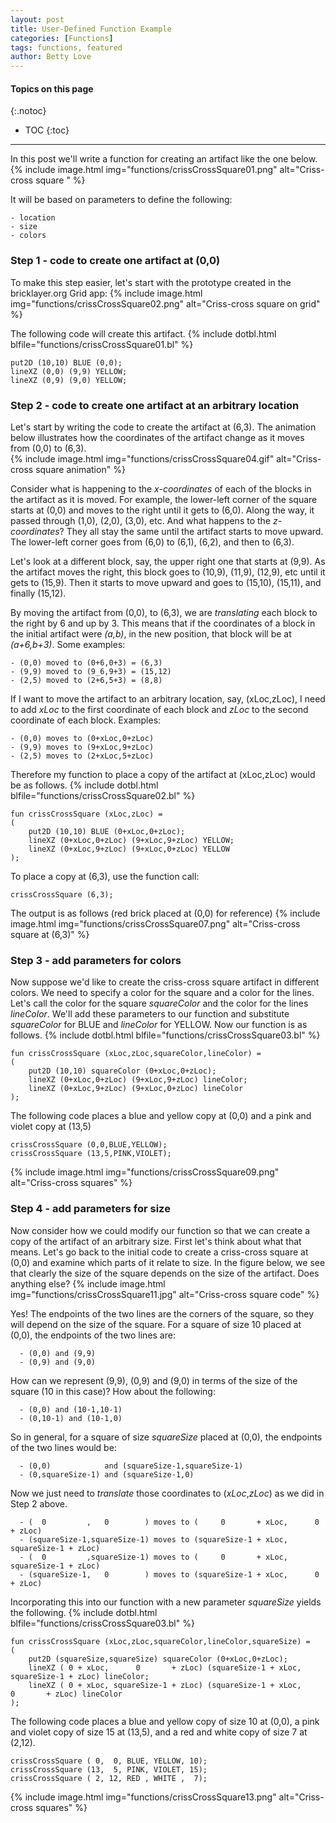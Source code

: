 ```yaml
---
layout: post
title: User-Defined Function Example
categories: [Functions]
tags: functions, featured
author: Betty Love
---
```


#### Topics on this page
{:.notoc}
* TOC
{:toc}

***

In this post we'll write a function for creating an artifact like the one below.  
{% include image.html img="functions/crissCrossSquare01.png"  alt="Criss-cross square "  %}

It will be based on parameters to define the following:

    - location
    - size 
    - colors
    
### Step 1 - code to create one artifact at (0,0)

To make this step easier, let's start with the prototype created in the bricklayer.org Grid app:
{% include image.html img="functions/crissCrossSquare02.png"  alt="Criss-cross square on grid"  %}

The following code will create this artifact.
{% include dotbl.html blfile="functions/crissCrossSquare01.bl"  %}
```
put2D (10,10) BLUE (0,0);
lineXZ (0,0) (9,9) YELLOW;
lineXZ (0,9) (9,0) YELLOW;
```

### Step 2 - code to create one artifact at an arbitrary location

Let's start by writing the code to create the artifact at (6,3).  The animation below illustrates how the coordinates of the artifact change as it moves from (0,0) to (6,3).  
{% include image.html img="functions/crissCrossSquare04.gif"  alt="Criss-cross square animation"  %}

Consider what is happening to the _x-coordinates_ of each of the blocks in the artifact as it is moved.  For example, the lower-left corner of the square starts at (0,0) and moves to the right until it gets to (6,0).  Along the way, it passed through (1,0), (2,0), (3,0), etc.  And what happens to the _z-coordinates_?  They all stay the same until the artifact starts to move upward.  The lower-left corner goes from (6,0) to (6,1), (6,2), and then to (6,3).

Let's look at a different block, say, the upper right one that starts at (9,9). As the artifact moves the right, this block goes to (10,9), (11,9), (12,9), etc until it gets to (15,9).  Then it starts to move upward and goes to (15,10), (15,11), and finally (15,12).  

By moving the artifact from (0,0), to (6,3), we are _translating_ each block to the right by 6 and up by 3.  This means that if the coordinates of a block in the initial artifact were _(a,b)_, in the new position, that block will be at _(a+6,b+3)_.  Some examples: 

    - (0,0) moved to (0+6,0+3) = (6,3)
    - (9,9) moved to (9_6,9+3) = (15,12)
    - (2,5) moved to (2+6,5+3) = (8,8)

If I want to move the artifact to an arbitrary location, say, (xLoc,zLoc), I need to add _xLoc_ to the first coordinate of each block and _zLoc_ to the second coordinate of each block.  Examples:

    - (0,0) moves to (0+xLoc,0+zLoc)
    - (9,9) moves to (9+xLoc,9+zLoc)
    - (2,5) moves to (2+xLoc,5+zLoc)
    
Therefore my function to place a copy of the artifact at (xLoc,zLoc) would be as follows.
{% include dotbl.html blfile="functions/crissCrossSquare02.bl"  %}
```
fun crissCrossSquare (xLoc,zLoc) = 
(
    put2D (10,10) BLUE (0+xLoc,0+zLoc);
    lineXZ (0+xLoc,0+zLoc) (9+xLoc,9+zLoc) YELLOW;
    lineXZ (0+xLoc,9+zLoc) (9+xLoc,0+zLoc) YELLOW
);
```
To place a copy at (6,3), use the function call:
```
crissCrossSquare (6,3);
```
The output is as follows (red brick placed at (0,0) for reference)
{% include image.html img="functions/crissCrossSquare07.png"  alt="Criss-cross square at (6,3)"  %}


### Step 3 - add parameters for colors

Now suppose we'd like to create the criss-cross square artifact in different colors.  We need to specify a color for the square and a color for the lines.  Let's call the color for the square _squareColor_ and the color for the lines _lineColor_.  We'll add these parameters to our function and substitute _squareColor_ for BLUE and _lineColor_ for YELLOW.  Now our function is as follows.
{% include dotbl.html blfile="functions/crissCrossSquare03.bl"  %}
```
fun crissCrossSquare (xLoc,zLoc,squareColor,lineColor) = 
(
    put2D (10,10) squareColor (0+xLoc,0+zLoc);
    lineXZ (0+xLoc,0+zLoc) (9+xLoc,9+zLoc) lineColor;
    lineXZ (0+xLoc,9+zLoc) (9+xLoc,0+zLoc) lineColor
);
```
The following code places a blue and yellow copy at (0,0) and a pink and violet copy at (13,5)
```
crissCrossSquare (0,0,BLUE,YELLOW);
crissCrossSquare (13,5,PINK,VIOLET);
```
{% include image.html img="functions/crissCrossSquare09.png"  alt="Criss-cross squares"  %}


### Step 4 - add parameters for size

Now consider how we could modify our function so that we can create a copy of the artifact of an arbitrary size.  First let's think about what that means.  Let's go back to the initial code to create a criss-cross square at (0,0) and examine which parts of it relate to size. In the figure below, we see that clearly the size of the square depends on the size of the artifact.  Does anything else?
{% include image.html img="functions/crissCrossSquare11.jpg"  alt="Criss-cross square code"  %}

Yes!  The endpoints of the two lines are the corners of the square, so they will depend on the size of the square.
For a square of size 10 placed at (0,0), the endpoints of the two lines are:

      - (0,0) and (9,9)
      - (0,9) and (9,0)

How can we represent (9,9), (0,9) and (9,0) in terms of the size of the square (10 in this case)? How about the following:

      - (0,0) and (10-1,10-1)
      - (0,10-1) and (10-1,0)
      
So in general, for a square of size _squareSize_ placed at (0,0), the endpoints of the two lines would be:

      - (0,0)            and (squareSize-1,squareSize-1)
      - (0,squareSize-1) and (squareSize-1,0)

Now we just need to _translate_ those coordinates to (_xLoc_,_zLoc_) as we did in Step 2 above.

      - (  0         ,   0        ) moves to (     0       + xLoc,      0       + zLoc)
      - (squareSize-1,squareSize-1) moves to (squareSize-1 + xLoc, squareSize-1 + zLoc)
      - (  0         ,squareSize-1) moves to (     0       + xLoc, squareSize-1 + zLoc)
      - (squareSize-1,   0        ) moves to (squareSize-1 + xLoc,      0       + zLoc)

Incorporating this into our function with a new parameter _squareSize_ yields the following.
{% include dotbl.html blfile="functions/crissCrossSquare03.bl"  %}
```
fun crissCrossSquare (xLoc,zLoc,squareColor,lineColor,squareSize) = 
(
    put2D (squareSize,squareSize) squareColor (0+xLoc,0+zLoc);
    lineXZ ( 0 + xLoc,      0       + zLoc) (squareSize-1 + xLoc, squareSize-1 + zLoc) lineColor;
    lineXZ ( 0 + xLoc, squareSize-1 + zLoc) (squareSize-1 + xLoc,      0       + zLoc) lineColor
);
```

The following code places a blue and yellow copy of size 10 at (0,0), a pink and violet copy of size 15 at (13,5), and a red and white copy of size 7 at (2,12).
```
crissCrossSquare ( 0,  0, BLUE, YELLOW, 10);
crissCrossSquare (13,  5, PINK, VIOLET, 15);
crissCrossSquare ( 2, 12, RED , WHITE ,  7);
```
{% include image.html img="functions/crissCrossSquare13.png"  alt="Criss-cross squares"  %}


  


  
      





